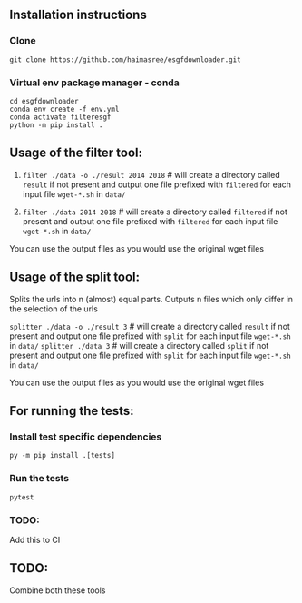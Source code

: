 ## Installation instructions

### Clone 
```git clone https://github.com/haimasree/esgfdownloader.git```

### Virtual env package manager - conda
```
cd esgfdownloader
conda env create -f env.yml
conda activate filteresgf
python -m pip install .
```


## Usage of the filter tool:

1. `filter ./data -o ./result 2014 2018` # will create a directory called `result` if not present and output one file prefixed with `filtered` for each input file `wget-*.sh` in `data/` 

2. `filter ./data 2014 2018` # will create a directory called `filtered` if not present and output one file prefixed with `filtered` for each input file `wget-*.sh` in `data/` 

You can use the output files as you would use the original wget files


## Usage of the split tool:

Splits the urls into n (almost) equal parts. Outputs n files which only differ in the selection of the urls

`splitter ./data -o ./result 3` # will create a directory called `result` if not present and output one file prefixed with `split` for each input file `wget-*.sh` in `data/` 
`splitter ./data 3` # will create a directory called `split` if not present and output one file prefixed with `split` for each input file `wget-*.sh` in `data/`

You can use the output files as you would use the original wget files

## For running the tests:

### Install test specific dependencies
```
py -m pip install .[tests]
```

### Run the tests

```
pytest
```

### TODO:

Add this to CI

## TODO:

Combine both these tools
